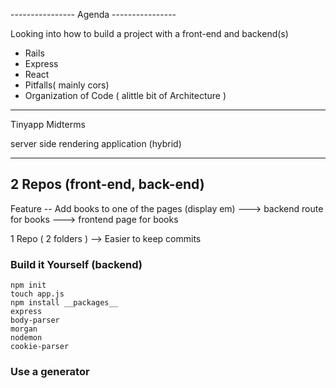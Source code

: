 ---------------- Agenda ----------------

Looking into how to build a project with a front-end
and backend(s)

- Rails
- Express
- React
- Pitfalls( mainly cors)
- Organization of Code ( alittle bit of Architecture )

----------------------------------------------
Tinyapp
Midterms 

 server side rendering application (hybrid)


 ------------------------------------------

 2 Repos (front-end, back-end)
--------------------
Feature -- Add books to one of the pages (display em)
 ---> backend route for books
 ---> frontend page for books


 1 Repo  ( 2 folders )
 --> Easier to keep commits

 ### Build it Yourself (backend)

    npm init
    touch app.js
    npm install __packages__
    express
    body-parser
    morgan
    nodemon
    cookie-parser


 ### Use a generator   
